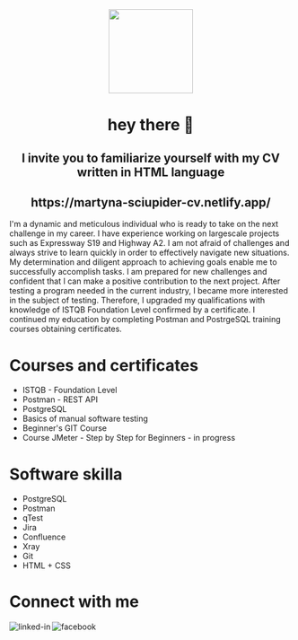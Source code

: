 <div align="center">
  <img height="150" src="https://camo.githubusercontent.com/62da68eb62b1e5f175f7d1f0191dd89a653d7908feb22d37d4a0ab07365d6791/68747470733a2f2f6d656469612e67697068792e636f6d2f6d656469612f4d3967624264396e6244724f5475314d71782f67697068792e676966"  />
</div>
<h1 align="center">hey there 👋</h1>
<h2 align="center">I invite you to familiarize yourself with my CV written in HTML language  </h2>
<h2 align="center"> https://martyna-sciupider-cv.netlify.app/ </h2>

I'm a dynamic and meticulous individual who is ready to take on the
next challenge in my career. I have experience working on
largescale projects such as Expressway S19 and Highway A2. I am
not afraid of challenges and always strive to learn quickly in order to
effectively navigate new situations. My determination and diligent
approach to achieving goals enable me to successfully accomplish
tasks. I am prepared for new challenges and confident that I can
make a positive contribution to the next project.
After testing a program needed in the current industry, I became
more interested in the subject of testing. Therefore, I upgraded my
qualifications with knowledge of ISTQB Foundation Level confirmed
by a certificate. I continued my education by completing Postman
and PostrgeSQL training courses obtaining certificates.

# Courses and certificates 
- ISTQB - Foundation Level
- Postman - REST API
- PostgreSQL
- Basics of manual software testing
- Beginner's GIT Course
- Course JMeter - Step by Step for Beginners  -  in progress

# Software skilla
- PostgreSQL
- Postman
- qTest
- Jira
- Confluence
- Xray
- Git
- HTML + CSS

# Connect with me
[<img align="left" alt="linked-in" src="https://img.shields.io/badge/linkedin-%230077B5.svg?&style=for-the-badge&logo=linkedin&logoColor=white" />](https://www.linkedin.com/in/martyna-was/)
[<img align="left" alt="facebook" src="https://img.shields.io/badge/facebook-%231877F2.svg?&style=for-the-badge&logo=facebook&logoColor=white" />]( https://www.facebook.com/martyna.was.sciupider)
